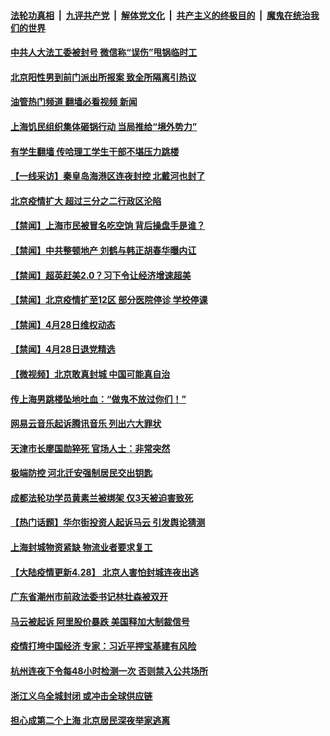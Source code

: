 ####  [法轮功真相](../../../../basic/blob/master/README.md?t=04290431) &nbsp;|&nbsp; [九评共产党](../../../../9ping.md/blob/master/README.md?t=04290431) &nbsp;|&nbsp; [解体党文化](../../../../jtdwh.md/blob/master/README.md?t=04290431)  &nbsp;|&nbsp; [共产主义的终极目的](../../../../gczydzjmd.md/blob/master/README.md?t=04290431) &nbsp;|&nbsp; [魔鬼在统治我们的世界](../../../../mgztzwmdsj.md/blob/master/README.md?t=04290431) 

#### [中共人大法工委被封号 微信称“误伤”甩锅临时工](../pages/prog204/a103412787.md?t=04290431) 

#### [北京阳性男到前门派出所报案 致全所隔离引热议](../pages/prog204/a103412751.md?t=04290431) 

#### [油管热门频道 翻墙必看视频 新闻](http://78.141.244.201:81/youtube.html?04290431)

#### [上海饥民组织集体砸锅行动 当局推给“境外势力”](../pages/prog204/a103412741.md?t=04290431) 

#### [有学生翻墙 传哈理工学生干部不堪压力跳楼](../pages/prog204/a103412604.md?t=04290431) 

#### [【一线采访】秦皇岛海港区连夜封控 北戴河也封了](../pages/prog204/a103412616.md?t=04290431) 

#### [北京疫情扩大 超过三分之二行政区沦陷](../pages/prog204/a103412663.md?t=04290431) 

#### [【禁闻】上海市民被冒名吃空饷  背后操盘手是谁？](../pages/prog204/a103412519.md?t=04290431) 

#### [【禁闻】中共整顿地产 刘鹤与韩正胡春华曝内讧](../pages/prog204/a103412567.md?t=04290431) 

#### [【禁闻】超英赶美2.0？习下令让经济增速超美](../pages/prog204/a103412595.md?t=04290431) 


#### [【禁闻】北京疫情扩至12区 部分医院停诊 学校停课](../pages/prog204/a103412579.md?t=04290431) 

#### [【禁闻】4月28日维权动态](../pages/prog204/a103412563.md?t=04290431) 

#### [【禁闻】4月28日退党精选](../pages/prog204/a103412570.md?t=04290431) 

#### [【微视频】北京敢真封城 中国可能真自治](../pages/prog204/a103412517.md?t=04290431) 

#### [传上海男跳楼坠地吐血：“做鬼不放过你们！”](../pages/prog204/a103412534.md?t=04290431) 

#### [网易云音乐起诉腾讯音乐 列出六大罪状](../pages/prog204/a103412543.md?t=04290431) 

#### [天津市长廖国勋猝死 官场人士：非常突然](../pages/prog204/a103412523.md?t=04290431) 

#### [极端防控 河北迁安强制居民交出钥匙](../pages/prog204/a103412384.md?t=04290431) 

#### [成都法轮功学员黄素兰被绑架 仅3天被迫害致死](../pages/prog204/a103412229.md?t=04290431) 

#### [【热门话题】华尔街投资人起诉马云 引发舆论猜测](../pages/prog204/a103412410.md?t=04290431) 

#### [上海封城物资紧缺 物流业者要求复工](../pages/prog204/a103412386.md?t=04290431) 

#### [【大陆疫情更新4.28】 北京人害怕封城连夜出逃](../pages/prog204/a103405878.md?t=04290431) 

#### [广东省潮州市前政法委书记林壮森被双开](../pages/prog204/a103412337.md?t=04290431) 

#### [马云被起诉 阿里股价暴跌 美国释加大制裁信号](../pages/prog204/a103412333.md?t=04290431) 


#### [疫情打垮中国经济 专家：习近平押宝基建有风险](../pages/prog204/a103412252.md?t=04290431) 

#### [杭州连夜下令每48小时检测一次 否则禁入公共场所](../pages/prog204/a103412246.md?t=04290431) 

#### [浙江义乌全城封闭 或冲击全球供应链](../pages/prog204/a103412164.md?t=04290431) 


#### [担心成第二个上海 北京居民深夜举家逃离](../pages/prog204/a103411968.md?t=04290431) 

<img src='http://gfw-breaker.win/goodnews/indexes/prog204.md' width='0px' height='0px'/>
